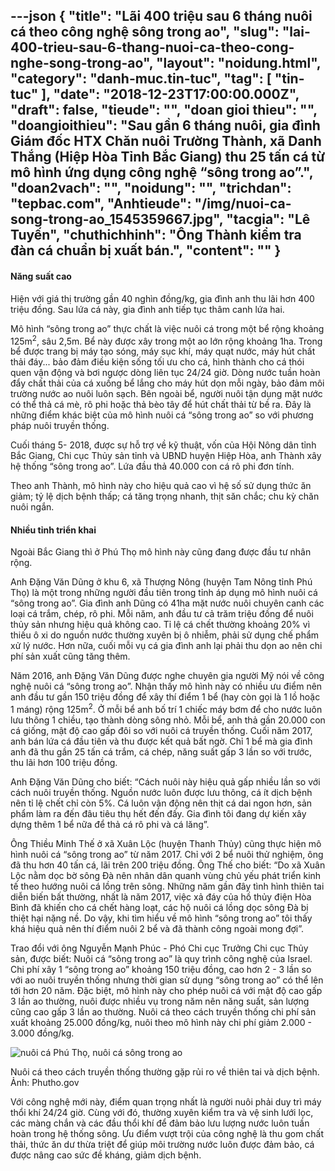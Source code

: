 ---json
{
    "title": "Lãi 400 triệu sau 6 tháng nuôi cá theo công nghệ sông trong ao",
    "slug": "lai-400-trieu-sau-6-thang-nuoi-ca-theo-cong-nghe-song-trong-ao",
    "layout": "noidung.html",
    "category": "danh-muc.tin-tuc",
    "tag": [
        "tin-tuc"
    ],
    "date": "2018-12-23T17:00:00.000Z",
    "draft": false,
    "tieude": "",
    "doan gioi thieu": "",
    "doangioithieu": "Sau gần 6 tháng nuôi, gia đình Giám đốc HTX Chăn nuôi Trường Thành, xã Danh Thắng (Hiệp Hòa Tỉnh Bắc Giang) thu 25 tấn cá từ mô hình ứng dụng công nghệ “sông trong ao”.",
    "doan2vach": "",
    "noidung": "",
    "trichdan": "tepbac.com",
    "Anhtieude": "/img/nuoi-ca-song-trong-ao_1545359667.jpg",
    "tacgia": "Lê Tuyến",
    "chuthichhinh": "Ông Thành kiểm tra đàn cá chuẩn bị xuất bán.",
    "__content__": ""
}
---
<h4>Năng suất cao</h4>

<p>Hiện với gi&aacute; thị trường gần 40 ngh&igrave;n đồng/kg, gia đ&igrave;nh anh thu l&atilde;i hơn 400 triệu đồng. Sau lứa c&aacute; n&agrave;y, gia đ&igrave;nh anh tiếp tục th&acirc;m canh lứa hai.</p>

<p>M&ocirc; h&igrave;nh &ldquo;s&ocirc;ng trong ao&rdquo; thực chất l&agrave; việc nu&ocirc;i c&aacute; trong một bể rộng khoảng 125m<sup>2</sup>, s&acirc;u 2,5m. Bể n&agrave;y được x&acirc;y trong một ao lớn rộng khoảng 1ha. Trong bể được trang bị m&aacute;y tạo s&oacute;ng, m&aacute;y sục kh&iacute;, m&aacute;y quạt nước, m&aacute;y h&uacute;t chất thải đ&aacute;y... bảo đảm điều kiện sống tối ưu cho c&aacute;, h&igrave;nh th&agrave;nh cho c&aacute; th&oacute;i quen vận động v&agrave; bơi ngược d&ograve;ng li&ecirc;n tục 24/24 giờ. D&ograve;ng nước tuần ho&agrave;n đẩy chất thải của c&aacute; xuống bể lắng cho m&aacute;y h&uacute;t dọn mỗi ng&agrave;y, bảo đảm m&ocirc;i trường nước ao nu&ocirc;i lu&ocirc;n sạch. B&ecirc;n ngo&agrave;i bể, người nu&ocirc;i tận dụng mặt nước c&oacute; thể thả c&aacute; m&egrave;, r&ocirc; phi hoặc thả b&egrave;o t&acirc;y để h&uacute;t chất thải từ bề ra. Đ&acirc;y l&agrave; những điểm kh&aacute;c biệt của m&ocirc; h&igrave;nh nu&ocirc;i c&aacute; &ldquo;s&ocirc;ng trong ao&rdquo; so với phương ph&aacute;p nu&ocirc;i truyền thống.</p>

<p>Cuối th&aacute;ng 5- 2018, được sự hỗ trợ về kỹ thuật, vốn của Hội N&ocirc;ng d&acirc;n tỉnh Bắc Giang, Chi cục Thủy sản tỉnh v&agrave; UBND huyện Hiệp H&ograve;a, anh Th&agrave;nh x&acirc;y hệ thống &ldquo;s&ocirc;ng trong ao&rdquo;. Lứa đầu thả 40.000 con c&aacute; r&ocirc; phi đơn t&iacute;nh.</p>

<p>Theo anh Th&agrave;nh, m&ocirc; h&igrave;nh n&agrave;y cho hiệu quả cao v&igrave; hệ số sử dụng thức ăn giảm; tỷ lệ dịch bệnh thấp; c&aacute; tăng trọng nhanh, thịt săn chắc; chu kỳ chăn nu&ocirc;i ngắn.</p>

<h4>Nhiều tỉnh triển khai</h4>

<p>Ngo&agrave;i Bắc Giang th&igrave; ở Ph&uacute; Thọ m&ocirc; h&igrave;nh n&agrave;y cũng đang được đầu tư nh&acirc;n rộng.&nbsp;</p>

<p>Anh Đặng Văn Dũng ở khu 6, x&atilde; Thượng N&ocirc;ng (huyện Tam N&ocirc;ng tỉnh Ph&uacute; Thọ) l&agrave; một trong những người đầu ti&ecirc;n trong tỉnh &aacute;p dụng m&ocirc; h&igrave;nh nu&ocirc;i c&aacute; &ldquo;s&ocirc;ng trong ao&rdquo;. Gia đ&igrave;nh anh Dũng c&oacute; 41ha mặt nước nu&ocirc;i chuy&ecirc;n canh c&aacute;c loại c&aacute; trắm, ch&eacute;p, r&ocirc; phi. Mỗi năm, anh đầu tư cả trăm triệu đồng để nu&ocirc;i thủy sản nhưng hiệu quả kh&ocirc;ng cao. Tỉ lệ c&aacute; chết thường khoảng 20% v&igrave; thiếu &ocirc; xi do nguồn nước thường xuy&ecirc;n bị &ocirc; nhiễm, phải sử dụng chế phẩm xử l&yacute; nước. Hơn nữa, cuối mỗi vụ c&aacute; gia đ&igrave;nh anh lại phải thu dọn ao n&ecirc;n chi ph&iacute; sản xuất cũng tăng th&ecirc;m.</p>

<p>Năm 2016, anh Đặng Văn Dũng được nghe chuy&ecirc;n gia người Mỹ n&oacute;i về c&ocirc;ng nghệ nu&ocirc;i c&aacute; &ldquo;s&ocirc;ng trong ao&rdquo;. Nhận thấy m&ocirc; h&igrave;nh n&agrave;y c&oacute; nhiều ưu điểm n&ecirc;n anh đầu tư gần 150 triệu đồng để x&acirc;y th&iacute; điểm 1 bể (hay c&ograve;n gọi l&agrave; 1 lồ hoặc 1 m&aacute;ng) rộng 125m<sup>2</sup>. Ở mỗi bể anh bố tr&iacute; 1 chiếc m&aacute;y bơm để cho nước lu&ocirc;n lưu th&ocirc;ng 1 chiều, tạo th&agrave;nh d&ograve;ng s&ocirc;ng nhỏ. Mỗi bể, anh thả gần 20.000 con c&aacute; giống, mật độ cao gấp đ&ocirc;i so với nu&ocirc;i c&aacute; truyền thống. Cuối năm 2017, anh b&aacute;n lứa c&aacute; đầu ti&ecirc;n v&agrave; thu được kết quả bất ngờ. Chỉ 1 bể m&agrave; gia đ&igrave;nh anh đ&atilde; thu gần 25 tấn c&aacute; trắm, c&aacute; ch&eacute;p, năng suất gấp 3 lần so với trước, thu l&atilde;i hơn 100 triệu đồng.</p>

<p>Anh Đặng Văn Dũng cho biết: &ldquo;C&aacute;ch nu&ocirc;i n&agrave;y hiệu quả gấp nhiều lần so với c&aacute;ch nu&ocirc;i truyền thống. Nguồn nước lu&ocirc;n được lưu th&ocirc;ng, c&aacute; &iacute;t dịch bệnh n&ecirc;n tỉ lệ chết chỉ c&ograve;n 5%. C&aacute; lu&ocirc;n vận động n&ecirc;n thịt c&aacute; dai ngon hơn, sản phẩm l&agrave;m ra đến đ&acirc;u ti&ecirc;u thụ hết đến đấy. Gia đ&igrave;nh t&ocirc;i đang dự kiến x&acirc;y dựng th&ecirc;m 1 bể nữa để thả c&aacute; r&ocirc; phi v&agrave; c&aacute; lăng&rdquo;.</p>

<p>&Ocirc;ng Thiều Minh Thế ở x&atilde; Xu&acirc;n Lộc (huyện Thanh Thủy) cũng thực hiện m&ocirc; h&igrave;nh nu&ocirc;i c&aacute; &ldquo;s&ocirc;ng trong ao&rdquo; từ năm 2017. Chỉ với 2 bể nu&ocirc;i thử nghiệm, &ocirc;ng đ&atilde; thu hơn 40 tấn c&aacute;, l&atilde;i tr&ecirc;n 200 triệu đồng. &Ocirc;ng Thế cho biết: &ldquo;Do x&atilde; Xu&acirc;n Lộc nằm dọc bờ s&ocirc;ng Đ&agrave; n&ecirc;n nh&acirc;n d&acirc;n quanh v&ugrave;ng chủ yếu ph&aacute;t triển kinh tế theo hướng nu&ocirc;i c&aacute; lồng tr&ecirc;n s&ocirc;ng. Những năm gần đ&acirc;y t&igrave;nh h&igrave;nh thi&ecirc;n tai diễn biến bất thường, nhất l&agrave; năm 2017, việc xả đ&aacute;y của hồ thủy điện H&ograve;a B&igrave;nh đ&atilde; khiến cho c&aacute; chết h&agrave;ng loạt, c&aacute;c hộ nu&ocirc;i c&aacute; lồng dọc s&ocirc;ng Đ&agrave; bị thiệt hại nặng nề. Do vậy, khi t&igrave;m hiểu về m&ocirc; h&igrave;nh &ldquo;s&ocirc;ng trong ao&rdquo; t&ocirc;i thấy kh&aacute; hiệu quả n&ecirc;n th&iacute; điểm nu&ocirc;i 2 bể v&agrave; đ&atilde; th&agrave;nh c&ocirc;ng ngo&agrave;i mong đợi&rdquo;.</p>

<p>Trao đổi với &ocirc;ng Nguyễn Mạnh Ph&uacute;c - Ph&oacute; Chi cục Trưởng Chi cục Thủy sản, được biết: Nu&ocirc;i c&aacute; &ldquo;s&ocirc;ng trong ao&rdquo; l&agrave; quy tr&igrave;nh c&ocirc;ng nghệ của Israel. Chi ph&iacute; x&acirc;y 1 &ldquo;s&ocirc;ng trong ao&rdquo; khoảng 150 triệu đồng, cao hơn 2 - 3 lần so với ao nu&ocirc;i truyền thống nhưng thời gian sử dụng &ldquo;s&ocirc;ng trong ao&rdquo; c&oacute; thể l&ecirc;n tới hơn 20 năm. Đặc biệt, m&ocirc; h&igrave;nh n&agrave;y cho ph&eacute;p nu&ocirc;i c&aacute; với mật độ cao gấp 3 lần ao thường, nu&ocirc;i được nhiều vụ trong năm n&ecirc;n năng suất, sản lượng cũng cao gấp 3 lần ao thường. Nu&ocirc;i c&aacute; theo c&aacute;ch truyền thống chi ph&iacute; sản xuất khoảng 25.000 đồng/kg, nu&ocirc;i theo m&ocirc; h&igrave;nh n&agrave;y chi ph&iacute; giảm 2.000 - 3.000 đồng/kg.</p>

<p><img alt="nuôi cá Phú Thọ, nuôi cá sông trong ao" src="https://tepbac.com/upload/images/2018/12/thu-hoach-ca-nuoi_1545359596.jpg" title="nuôi cá, sông trong ao, mô hình nuôi cá" /></p>

<p>Nu&ocirc;i c&aacute; theo c&aacute;ch truyền thống thường gặp rủi ro về thi&ecirc;n tai v&agrave; dịch bệnh. Ảnh: Phutho.gov</p>

<p>Với c&ocirc;ng nghệ mới n&agrave;y, điểm quan trọng nhất l&agrave; người nu&ocirc;i phải duy tr&igrave; m&aacute;y thổi kh&iacute; 24/24 giờ. C&ugrave;ng với đ&oacute;, thường xuy&ecirc;n kiểm tra v&agrave; vệ sinh lưới lọc, c&aacute;c m&agrave;ng chắn v&agrave; c&aacute;c đầu thổi kh&iacute; để đảm bảo lưu lượng nước lu&ocirc;n tuần ho&agrave;n trong hệ thống s&ocirc;ng. Ưu điểm vượt trội của c&ocirc;ng nghệ l&agrave; thu gom chất thải, thức ăn dư thừa triệt để gi&uacute;p m&ocirc;i trường nước lu&ocirc;n được đảm bảo, c&aacute; được n&acirc;ng cao sức đề kh&aacute;ng, giảm dịch bệnh.</p>
